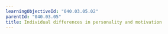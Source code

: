 ```yaml
---
learningObjectiveId: "040.03.05.02"
parentId: "040.03.05"
title: Individual differences in personality and motivation
---
```

